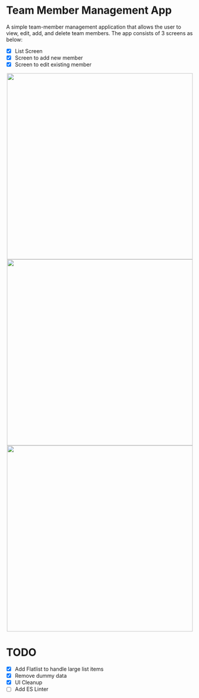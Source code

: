 # Team Member Management App

A simple team-member management application that allows the user to view, edit, add, and delete team members. The app consists of 3 screens as below:
  - [x] List Screen
  - [x] Screen to add new member
  - [x] Screen to edit existing member

<p align="center">
<img src="/.github/list.jpeg" height="500" />
<img src="/.github/add.jpeg" height="500" />
<img src="/.github/edit.jpeg" height="500" />
</p>

# TODO
  - [x] Add Flatlist to handle large list items
  - [x] Remove dummy data
  - [x] UI Cleanup
  - [ ] Add ES Linter